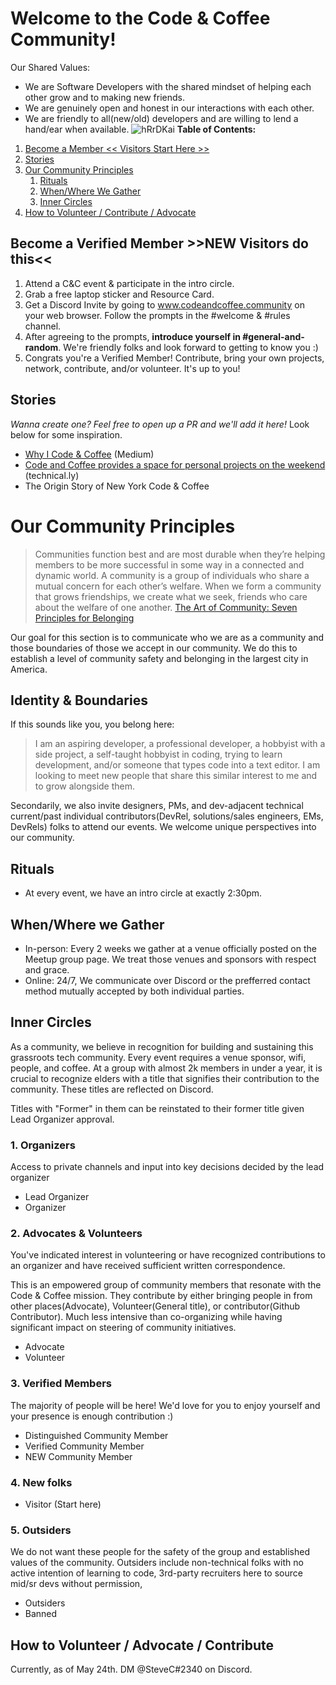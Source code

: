 # Welcome to the Code & Coffee Community!
Our Shared Values:
- We are Software Developers with the shared mindset of helping each other grow and to making new friends. 
- We are genuinely open and honest in our interactions with each other. 
- We are friendly to all(new/old) developers and are willing to lend a hand/ear when available. 
![hRrDKai](https://user-images.githubusercontent.com/10738004/170132859-6e3ef8c2-42d8-4298-9a27-8d8090be94c0.jpeg)
**Table of Contents:**
1. [Become a Member << Visitors Start Here >>](https://github.com/nyccodecoffee#become-a-verified-member-new-visitors-do-this)
2. [Stories](https://github.com/nyccodecoffee#stories)
3. [Our Community Principles](https://github.com/nyccodecoffee#our-community-principles)
   1. [Rituals](https://github.com/nyccodecoffee#rituals)
   2. [When/Where We Gather](https://github.com/nyccodecoffee#where-we-gather)
   3. [Inner Circles](https://github.com/nyccodecoffee#inner-circles)
4. [How to Volunteer / Contribute / Advocate](https://github.com/nyccodecoffee#how-to-volunteer--advocate--contribute)
## Become a Verified Member >>NEW Visitors do this<<
1. Attend a C&C event & participate in the intro circle.
2. Grab a free laptop sticker and Resource Card.
3. Get a Discord Invite by going to www.codeandcoffee.community on your web browser. Follow the prompts in the #welcome & #rules channel.
4. After agreeing to the prompts, **introduce yourself in #general-and-random**. We're friendly folks and look forward to getting to know you :)
5. Congrats you're a Verified Member! Contribute, bring your own projects, network, contribute, and/or volunteer. It's up to you!

## Stories
_Wanna create one? Feel free to open up a PR and we'll add it here!_ Look below for some inspiration.
- [Why I Code & Coffee](https://towardsdatascience.com/why-i-code-coffee-e2237ec709bc) (Medium)
- [Code and Coffee provides a space for personal projects on the weekend](https://technical.ly/software-development/code-coffee-dc/) (technical.ly)
- The Origin Story of New York Code & Coffee


# Our Community Principles 
> Communities function best and are most durable when they’re helping members to be more successful in some way in a connected and dynamic world. 
> A community is a group of individuals who share a mutual concern for each other’s welfare. When we form a community that grows friendships, we create what we seek, friends who care about the welfare of one another.
> [The Art of Community: Seven Principles for Belonging](https://www.amazon.com/dp/B01E4KC0U4/)

Our goal for this section is to communicate who we are as a community and those boundaries of those we accept in our community. We do this to establish a level of community safety and belonging in the largest city in America.  

## Identity & Boundaries
If this sounds like you, you belong here:
> I am an aspiring developer, a professional developer, a hobbyist with a side project, a self-taught hobbyist in coding, trying to learn development, and/or someone that types code into a text editor. I am looking to meet new people that share this similar interest to me and to grow alongside them.

Secondarily, we also invite designers, PMs, and dev-adjacent technical current/past individual contributors(DevRel, solutions/sales engineers, EMs, DevRels) folks to attend our events. We welcome unique perspectives into our community.

## Rituals
- At every event, we have an intro circle at exactly 2:30pm. 

## When/Where we Gather
- In-person: Every 2 weeks we gather at a venue officially posted on the Meetup group page. We treat those venues and sponsors with respect and grace.
- Online: 24/7, We communicate over Discord or the prefferred contact method mutually accepted by both individual parties. 


## Inner Circles
As a community, we believe in recognition for building and sustaining this grassroots tech community. Every event requires a venue sponsor, wifi, people, and coffee. At a group with almost 2k members in under a year, it is crucial to recognize elders with a title that signifies their contribution to the community. These titles are reflected on Discord.

Titles with "Former" in them can be reinstated to their former title given Lead Organizer approval. 

### 1. Organizers
Access to private channels and input into key decisions decided by the lead organizer
- Lead Organizer
- Organizer

### 2. Advocates & Volunteers
You've indicated interest in volunteering or have recognized contributions to an organizer and have received sufficient written correspondence.

This is an empowered group of community members that resonate with the Code & Coffee mission. They contribute by either bringing people in from other places(Advocate), Volunteer(General title), or contributor(Github Contributor). Much less intensive than co-organizing while having significant impact on steering of community initiatives.  
- Advocate
- Volunteer

### 3. Verified Members
The majority of people will be here! We'd love for you to enjoy yourself and your presence is enough contribution :)
- Distinguished Community Member
- Verified Community Member
- NEW Community Member

### 4. New folks
- Visitor (Start here)

### 5. Outsiders
We do not want these people for the safety of the group and established values of the community. Outsiders include non-technical folks with no active intention of learning to code, 3rd-party recruiters here to source mid/sr devs without permission, 
- Outsiders
- Banned


## How to Volunteer / Advocate / Contribute
Currently, as of May 24th. DM @SteveC#2340 on Discord.
